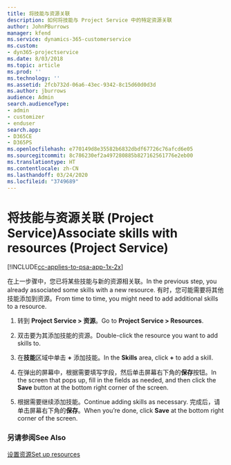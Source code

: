 ```yaml
---
title: 将技能与资源关联
description: 如何将技能与 Project Service 中的特定资源关联
author: JohnPBurrows
manager: kfend
ms.service: dynamics-365-customerservice
ms.custom:
- dyn365-projectservice
ms.date: 8/03/2018
ms.topic: article
ms.prod: ''
ms.technology: ''
ms.assetid: 2fcb732d-06a6-43ec-9342-8c15d60d0d3d
ms.author: jburrows
audience: Admin
search.audienceType:
- admin
- customizer
- enduser
search.app:
- D365CE
- D365PS
ms.openlocfilehash: e770149d8e35582b6832dbdf67726c76afcd6e05
ms.sourcegitcommit: 8c786230ef2a497280885b827162561776e2eb00
ms.translationtype: HT
ms.contentlocale: zh-CN
ms.lasthandoff: 03/24/2020
ms.locfileid: "3749689"
---
```

# <a name="associate-skills-with-resources-project-service"></a><span data-ttu-id="15ed7-103">将技能与资源关联 (Project Service)</span><span class="sxs-lookup"><span data-stu-id="15ed7-103">Associate skills with resources (Project Service)</span></span>

[!INCLUDE[cc-applies-to-psa-app-1x-2x](../includes/cc-applies-to-psa-app-1x-2x.md)]

<span data-ttu-id="15ed7-104">在上一步骤中，您已将某些技能与新的资源相关联。</span><span class="sxs-lookup"><span data-stu-id="15ed7-104">In the previous step, you already associated some skills with  a new resource.</span></span> <span data-ttu-id="15ed7-105">有时，您可能需要将其他技能添加到资源。</span><span class="sxs-lookup"><span data-stu-id="15ed7-105">From time to time, you might need to add additional skills to a resource.</span></span>  
  
1.  <span data-ttu-id="15ed7-106">转到 **Project Service > 资源**。</span><span class="sxs-lookup"><span data-stu-id="15ed7-106">Go to **Project Service > Resources**.</span></span>  
  
2.  <span data-ttu-id="15ed7-107">双击要为其添加技能的资源。</span><span class="sxs-lookup"><span data-stu-id="15ed7-107">Double-click the resource you want to add skills to.</span></span>  
  
3.  <span data-ttu-id="15ed7-108">在**技能**区域中单击 **+** 添加技能。</span><span class="sxs-lookup"><span data-stu-id="15ed7-108">In the **Skills** area, click **+** to add a skill.</span></span>  
  
4.  <span data-ttu-id="15ed7-109">在弹出的屏幕中，根据需要填写字段，然后单击屏幕右下角的**保存**按钮。</span><span class="sxs-lookup"><span data-stu-id="15ed7-109">In the screen that pops up, fill in the fields as needed, and then click the **Save** button at the bottom right corner of the screen.</span></span>  
  
5.  <span data-ttu-id="15ed7-110">根据需要继续添加技能。</span><span class="sxs-lookup"><span data-stu-id="15ed7-110">Continue adding skills as necessary.</span></span> <span data-ttu-id="15ed7-111">完成后，请单击屏幕右下角的**保存**。</span><span class="sxs-lookup"><span data-stu-id="15ed7-111">When you’re done, click **Save** at the bottom right corner of the screen.</span></span>  
  
### <a name="see-also"></a><span data-ttu-id="15ed7-112">另请参阅</span><span class="sxs-lookup"><span data-stu-id="15ed7-112">See Also</span></span>  
 [<span data-ttu-id="15ed7-113">设置资源</span><span class="sxs-lookup"><span data-stu-id="15ed7-113">Set up resources</span></span>](../project-service/set-up-resources.md)
